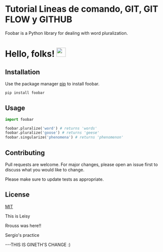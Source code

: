 # Tutorial Lineas de comando, GIT, GIT FLOW y GITHUB

Foobar is a Python library for dealing with word pluralization.

# Hello, folks! <img src="https://raw.githubusercontent.com/MartinHeinz/MartinHeinz/master/wave.gif" width="30px">


## Installation

Use the package manager [pip](https://pip.pypa.io/en/stable/) to install foobar.

```bash
pip install foobar
```

## Usage

```python
import foobar

foobar.pluralize('word') # returns 'words'
foobar.pluralize('goose') # returns 'geese'
foobar.singularize('phenomena') # returns 'phenomenon'
```

## Contributing
Pull requests are welcome. For major changes, please open an issue first to discuss what you would like to change.

Please make sure to update tests as appropriate.



## License
[MIT](https://choosealicense.com/licenses/mit/)




This is Leisy

Rrouss was here!!



Sergio's practice


---THIS IS GINETH'S CHANGE :)

